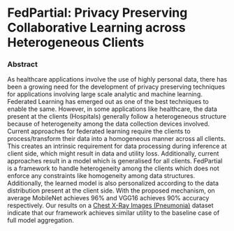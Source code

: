 # FedPartial: Privacy Preserving Collaborative Learning across Heterogeneous Clients

### Abstract

As healthcare applications involve the use of highly personal data, there has been a growing need for the development of privacy preserving techniques for applications involving large scale analytic and machine learning. Federated Learning has emerged out as one of the best techniques to enable the same. However, in some applications like healthcare, the data present at the clients (Hospitals) generally follow a heterogeneous structure because of heterogeneity among the data collection devices involved. Current approaches for federated learning require the clients to process/transform their data into a homogeneous manner across all clients. This creates an intrinsic requirement for data processing during inference at client side, which might result in data and utility loss. Additionally, current approaches result in a model which is generalised for all clients. FedPartial is a framework to handle heterogeneity among the clients which does not enforce any constraints like homogeneity among data structures. Additionally, the learned model is also personalized according to the data distribution present at the client side. With the proposed mechanism, on average MobileNet achieves 96% and VGG16 achieves 90% accuracy respectively. Our results on a [Chest X-Ray Images (Pneumonia)](https://www.kaggle.com/datasets/paultimothymooney/chest-xray-pneumonia) dataset indicate that our framework achieves similar utility to the baseline case of full model aggregation.
